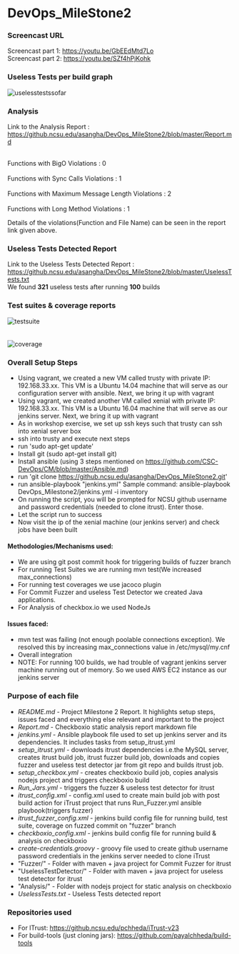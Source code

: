 # DevOps_MileStone2

### Screencast URL
Screencast part 1: https://youtu.be/GbEEdMtd7Lo  <br/>
Screencast part 2: https://youtu.be/SZf4hPjKohk

### Useless Tests per build graph
![uselesstestssofar](https://media.github.ncsu.edu/user/5748/files/a1bdd284-c612-11e7-992a-e9f88e5fa731)

### Analysis
Link to the Analysis Report : https://github.ncsu.edu/asangha/DevOps_MileStone2/blob/master/Report.md

<br>Functions with BigO Violations : 0 </br>
<br>Functions with Sync Calls Violations  : 1 </br>
<br>Functions with Maximum Message Length Violations : 2 </br>
<br>Functions with Long Method Violations : 1 </br>

Details of the violations(Function and File Name) can be seen in the report link given above.

### Useless Tests Detected Report 
Link to the Useless Tests Detected Report : https://github.ncsu.edu/asangha/DevOps_MileStone2/blob/master/UselessTests.txt
<br/> We found **321** useless tests after running **100** builds

### Test suites & coverage reports
![testsuite](https://media.github.ncsu.edu/user/5748/files/41bfd9c4-b8fa-11e7-84de-e38196fb71c9)
<br/><br/><br/>
![coverage](https://media.github.ncsu.edu/user/5748/files/f8667346-b8f9-11e7-90b1-955083e17c08)



### Overall Setup Steps
   - Using vagrant, we created a new VM called trusty with private IP: 192.168.33.xx. This VM is a Ubuntu 14.04 machine that will serve as our configuration server with ansible. Next, we bring it up with vagrant
   - Using vagrant, we created another VM called xenial with private IP: 192.168.33.xx. This VM is a Ubuntu 16.04 machine that will serve as our jenkins server. Next, we bring it up with vagrant
   - As in workshop exercise, we set up ssh keys such that trusty can ssh into xenial server box
   - ssh into trusty and execute next steps
   - run 'sudo apt-get update'
   - Install git (sudo apt-get install git)
   - Install ansible (using 3 steps mentioned on https://github.com/CSC-DevOps/CM/blob/master/Ansible.md)
   - run 'git clone https://github.ncsu.edu/asangha/DevOps_MileStone2.git'
   - run ansible-playbook "jenkins.yml"
Sample command: ansible-playbook DevOps_Milestone2/jenkins.yml -i inventory
   - On running the script, you will be prompted for NCSU github username and password credentials (needed to clone itrust). Enter those.
   - Let the script run to success
   - Now visit the ip of the xenial machine (our jenkins server) and check jobs have been built

#### Methodologies/Mechanisms used:
   - We are using git post commit hook for triggering builds of fuzzer branch
   - For running Test Suites we are running mvn test(We increased max_connections)
   - For running test coverages we use jacoco plugin
   - For Commit Fuzzer and useless Test Detector we created Java applications.
   - For Analysis of checkbox.io we used NodeJs
     
#### Issues faced:
   - mvn test was failing (not enough poolable connections exception). We resolved this by increasing max_connections value in /etc/mysql/my.cnf
   - Overall integration
   - NOTE: For running 100 builds, we had trouble of vagrant jenkins server machine running out of memory. So we used AWS EC2 instance as our jenkins server
   
### Purpose of each file 
   - *README.md* - Project Milestone 2 Report. It highlights setup steps, issues faced and everything else relevant and important to the project
   - *Report.md* - Checkboxio static analysis report markdown file  
   - *jenkins.yml* - Ansible playbook file used to set up jenkins server and its dependencies. It includes tasks from setup_itrust.yml
   - *setup_itrust.yml* - downloads itrust dependencies i.e.the MySQL server, creates itrust build job, itrust fuzzer build job, downloads and copies fuzzer and useless test detector jar from git repo and builds itrust job.
   - *setup_checkbox.yml* - creates checkboxio build job, copies analysis nodejs project and triggers checkboxio build
   - *Run_Jars.yml* - triggers the fuzzer & useless test detector for itrust
   - *itrust_config.xml* - config.xml used to create main build job with post build action for iTrust project that runs Run_Fuzzer.yml ansible playbook(triggers fuzzer)
   - *itrust_fuzzer_config.xml* - jenkins build config file for running build, test suite, coverage on fuzzed commit on "fuzzer" branch
   - *checkboxio_config.xml* - jenkins build config file for running build & analysis on checkboxio
   - *create-credentials.groovy* - groovy file used to create github username password credentials in the jenkins server needed to clone iTrust
   - "Fuzzer/" - Folder with maven + java project for Commit Fuzzer for itrust
   - "UselessTestDetector/" - Folder with maven + java project for useless test detector for itrust
   - "Analysis/" - Folder with nodejs project for static analysis on checkboxio
   - *UselessTests.txt* - Useless Tests detected report
   
### Repositories used
   - For ITrust: https://github.ncsu.edu/pchheda/iTrust-v23
   - For build-tools (just cloning jars): https://github.com/payalchheda/build-tools
